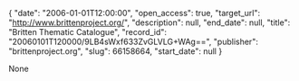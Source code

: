 {
  "date": "2006-01-01T12:00:00", 
  "open_access": true, 
  "target_url": "http://www.brittenproject.org/", 
  "description": null, 
  "end_date": null, 
  "title": "Britten Thematic Catalogue", 
  "record_id": "20060101T120000/9LB4sWxf633ZvGLVLG+WAg==", 
  "publisher": "brittenproject.org", 
  "slug": 66158664, 
  "start_date": null
}

None